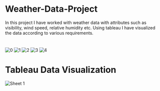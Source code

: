 # Weather-Data-Project
In this project I have worked with weather data with attributes such as visibility, wind speed, relative humidity etc. Using tableau I have visualized the data according to various requirements.
#
![0](https://github.com/rixhi002/Weather-Data-Project/assets/94241513/a526eb61-7457-4ce4-b0f0-6915f1fc2f5e)
![1](https://github.com/rixhi002/Weather-Data-Project/assets/94241513/dc793b7a-2a79-474b-8c71-142e983d457d)
![2](https://github.com/rixhi002/Weather-Data-Project/assets/94241513/50274149-ed53-40d0-bb9d-3024690c9e4d)
![3](https://github.com/rixhi002/Weather-Data-Project/assets/94241513/12b69d59-6c6b-427d-96a4-f67eaeb40655)
![4](https://github.com/rixhi002/Weather-Data-Project/assets/94241513/87c90f31-738a-46c7-963f-12d55e6fc36e)
# Tableau Data Visualization 
![Sheet 1](https://github.com/rixhi002/Weather-Data-Project/assets/94241513/e942e3f2-c385-44e0-bf0c-341c5aa74f01)
